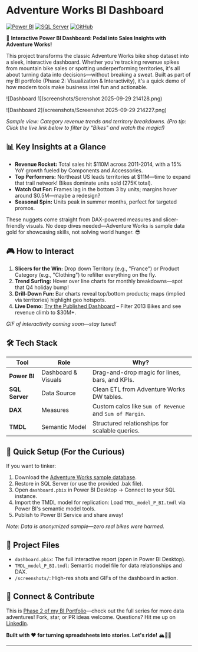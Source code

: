 # Adventure Works BI Dashboard

[![Power BI](https://img.shields.io/badge/Power%20BI-E7342E?style=for-the-badge&logo=power-bi&logoColor=white)](https://powerbi.microsoft.com/) [![SQL Server](https://img.shields.io/badge/SQL%20Server-CC2927?style=for-the-badge&logo=sql-server&logoColor=white)](https://www.microsoft.com/en-us/sql-server/) [![GitHub](https://img.shields.io/badge/GitHub-100000?style=for-the-badge&logo=github&logoColor=white)](https://github.com/)

🚀 **Interactive Power BI Dashboard: Pedal into Sales Insights with Adventure Works!**

This project transforms the classic Adventure Works bike shop dataset into a sleek, interactive dashboard. Whether you're tracking revenue spikes from mountain bike sales or spotting underperforming territories, it's all about turning data into decisions—without breaking a sweat. Built as part of my BI portfolio (Phase 2: Visualization & Interactivity), it's a quick demo of how modern tools make business intel fun and actionable.

![Dashboard 1](screenshots/Screnshot 2025-09-29 214128.png)

![Dashboard 2](screenshots/Screenshot 2025-09-29 214227.png)

*Sample view: Category revenue trends and territory breakdowns. (Pro tip: Click the live link below to filter by "Bikes" and watch the magic!)*

## 📊 Key Insights at a Glance
- **Revenue Rocket:** Total sales hit $110M across 2011-2014, with a 15% YoY growth fueled by Components and Accessories.
- **Top Performers:** Northeast US leads territories at $11M—time to expand that trail network! Bikes dominate units sold (275K total).
- **Watch Out For:** Frames lag in the bottom 3 by units; margins hover around $0.5M—maybe a redesign?
- **Seasonal Spin:** Units peak in summer months, perfect for targeted promos.

These nuggets come straight from DAX-powered measures and slicer-friendly visuals. No deep dives needed—Adventure Works is sample data gold for showcasing skills, not solving world hunger. 😎

## 🎮 How to Interact
1. **Slicers for the Win:** Drop down Territory (e.g., "France") or Product Category (e.g., "Clothing") to refilter everything on the fly.
2. **Trend Surfing:** Hover over line charts for monthly breakdowns—spot that Q4 holiday bump!
3. **Drill-Down Fun:** Bar charts reveal top/bottom products; maps (implied via territories) highlight geo hotspots.
4. **Live Demo:** [Try the Published Dashboard](https://app.powerbi.com/view?r=eyJrIjoi...") – Filter 2013 Bikes and see revenue climb to $30M+.

*GIF of interactivity coming soon—stay tuned!*

## 🛠️ Tech Stack
| Tool | Role | Why? |
|------|------|------|
| **Power BI** | Dashboard & Visuals | Drag-and-drop magic for lines, bars, and KPIs. |
| **SQL Server** | Data Source | Clean ETL from Adventure Works DW tables. |
| **DAX** | Measures | Custom calcs like `Sum of Revenue` and `Sum of Margin`. |
| **TMDL** | Semantic Model | Structured relationships for scalable queries. |

## 🚀 Quick Setup (For the Curious)
If you want to tinker:
1. Download the [Adventure Works sample database](https://github.com/Microsoft/sql-server-samples/tree/master/samples/databases/adventure-works-data-warehouse).
2. Restore in SQL Server (or use the provided .bak file).
3. Open `dashboard.pbix` in Power BI Desktop → Connect to your SQL instance.
4. Import the TMDL model for replication: Load `TMDL_model_P_BI.tmdl` via Power BI's semantic model tools.
5. Publish to Power BI Service and share away!

*Note: Data is anonymized sample—zero real bikes were harmed.*

## 📁 Project Files
- `dashboard.pbix`: The full interactive report (open in Power BI Desktop).
- `TMDL_model_P_BI.tmdl`: Semantic model file for data relationships and DAX.
- `/screenshots/`: High-res shots and GIFs of the dashboard in action.

## 🔗 Connect & Contribute
This is [Phase 2 of my BI Portfolio](https://your-portfolio-link.com/projects#bi-dashboard)—check out the full series for more data adventures! Fork, star, or PR ideas welcome. Questions? Hit me up on [LinkedIn](https://linkedin.com/in/yourprofile).

**Built with ❤️ for turning spreadsheets into stories. Let's ride!** 🏔️🚴‍♂️

---

